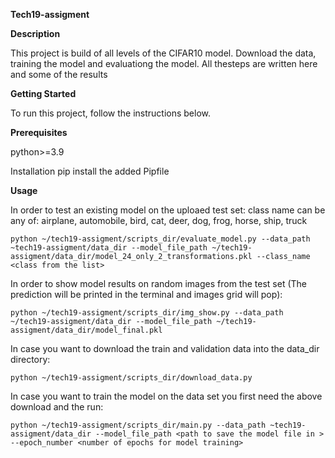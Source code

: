 **Tech19-assigment**

**Description**

This project is build of all levels of the CIFAR10 model. 
Download the data, training the model and evaluationg the model.
All thesteps are written here and some of the results

**Getting Started**

To run this project, follow the instructions below.


**Prerequisites**

 python>=3.9

Installation
pip install the added Pipfile

**Usage**

In order to test an existing model on the uploaed test set:
class name can be any of: airplane, automobile, bird, cat, deer, dog, frog, horse, ship, truck
```
python ~/tech19-assigment/scripts_dir/evaluate_model.py --data_path ~tech19-assigment/data_dir --model_file_path ~/tech19-assigment/data_dir/model_24_only_2_transformations.pkl --class_name <class from the list>
```

In order to show model results on random images from the test set (The prediction will be printed in the terminal and images grid will pop):
```
python ~/tech19-assigment/scripts_dir/img_show.py --data_path ~/tech19-assigment/data_dir --model_file_path ~/tech19-assigment/data_dir/model_final.pkl
```

In case you want to download the train and validation data into the data_dir directory:
```
python ~/tech19-assigment/scripts_dir/download_data.py
```

In case you want to train the model on the data set you first need the above download and the run:
```
python ~/tech19-assigment/scripts_dir/main.py --data_path ~tech19-assigment/data_dir --model_file_path <path to save the model file in > --epoch_number <number of epochs for model training>
```
